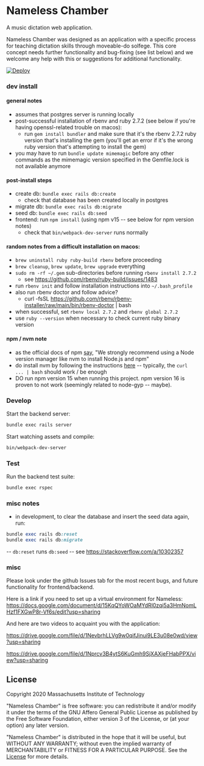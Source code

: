 # Nameless Chamber

A music dictation web application.

Nameless Chamber was designed as an application with a specific process
for teaching dictation skills through moveable-do solfege. This core concept needs
further functionality and bug-fixing (see list below) and we welcome any help with this
or suggestions for additional functionality.

[![Deploy](https://www.herokucdn.com/deploy/button.svg)](https://heroku.com/deploy?template=https://github.com/heroku/node-js-getting-started)


### dev install

#### general notes

- assumes that postgres server is running locally
- post-successful installation of rbenv and ruby 2.7.2 (see below if you're having openssl-related trouble on macos):
  - run `gem install bundler` and make sure that it's the rbenv 2.7.2 ruby version that's installing the gem (you'll get an error if it's the wrong ruby version that's attempting to install the gem)
- you may have to run `bundle update mimemagic` before any other commands as the mimemagic version specified in the Gemfile.lock is not available anymore

#### post-install steps

- create db: `bundle exec rails db:create`
  - check that database has been created locally in postgres
- migrate db: `bundle exec rails db:migrate`
- seed db: `bundle exec rails db:seed`
- frontend: run `npm install` (using npm v15 -- see below for npm version notes)
  - check that `bin/webpack-dev-server` runs normally

#### random notes from a difficult installation on macos:

- `brew uninstall ruby ruby-build rbenv` before proceeding
- `brew cleanup`, `brew update`, `brew upgrade` everything
- `sudo rm -rf ~/.gem` sub-directories before running `rbenv install 2.7.2`
  - see https://github.com/rbenv/ruby-build/issues/1483
- run `rbenv init` and follow installation instructions into `~/.bash_profile`
- also run rbenv doctor and follow advice?
  - curl -fsSL https://github.com/rbenv/rbenv-installer/raw/main/bin/rbenv-doctor | bash
- when successful, set `rbenv local 2.7.2` and `rbenv global 2.7.2`
- use `ruby --version` when necessary to check current ruby binary version

#### npm / nvm note

- as the official docs of npm [say](https://docs.npmjs.com/downloading-and-installing-node-js-and-npm), "We strongly recommend using a Node version manager like nvm to install Node.js and npm"
- do install nvm by following the instructions [here](https://github.com/nvm-sh/nvm) -- typically, the `curl ... | bash` should work / be enough
- DO run npm version 15 when running this project. npm version 16 is proven to not work (seemingly related to node-gyp -- maybe).

### Develop

Start the backend server:

```bash
bundle exec rails server
```

Start watching assets and compile:

```bash
bin/webpack-dev-server
```

### Test

Run the backend test suite:

```bash
bundle exec rspec
```

### misc notes

- in development, to clear the database and insert the seed data again, run:
```ruby
bundle exec rails db:reset
bundle exec rails db:migrate
```
-- `db:reset` runs `db:seed` -- see https://stackoverflow.com/a/10302357

### misc

Please look under the github Issues tab for the most recent bugs, and future
functionality for frontend/backend.

Here is a link if you need to set up a virtual environment for Nameless:
https://docs.google.com/document/d/15KqQYoWOaMYdRl0zqi5a3HmNomLHzf1FXGwP8r-Vf6s/edit?usp=sharing

And here are two videos to acquaint you with the application:

https://drive.google.com/file/d/1NevbrhLLVg9w0qifJinui9LE3u08e0wd/view?usp=sharing

https://drive.google.com/file/d/1Nprcv3B4ytS6KuGmh9SjXAXjeFHabPPX/view?usp=sharing

## License

Copyright 2020 Massachusetts Institute of Technology

"Nameless Chamber" is free software: you can redistribute it and/or modify it under the terms of the GNU Affero General Public License as published by the Free Software Foundation, either version 3 of the License, or (at your option) any later version.

"Nameless Chamber" is distributed in the hope that it will be useful, but WITHOUT ANY WARRANTY; without even the implied warranty of MERCHANTABILITY or FITNESS FOR A PARTICULAR PURPOSE. See the [License](LICENSE.md) for more details.
